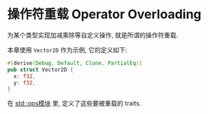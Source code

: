 
# 操作符重载 Operator Overloading

为某个类型实现加减乘除等自定义操作, 就是所谓的操作符重载.

本章使用 `Vector2D` 作为示例, 它的定义如下:

```rust
#[derive(Debug, Default, Clone, PartialEq)]
pub struct Vector2D {
  x: f32,
  y: f32,
}
```

在 [std::ops模块](https://doc.rust-lang.org/std/ops/index.html) 里, 定义了这些要被重载的 traits.